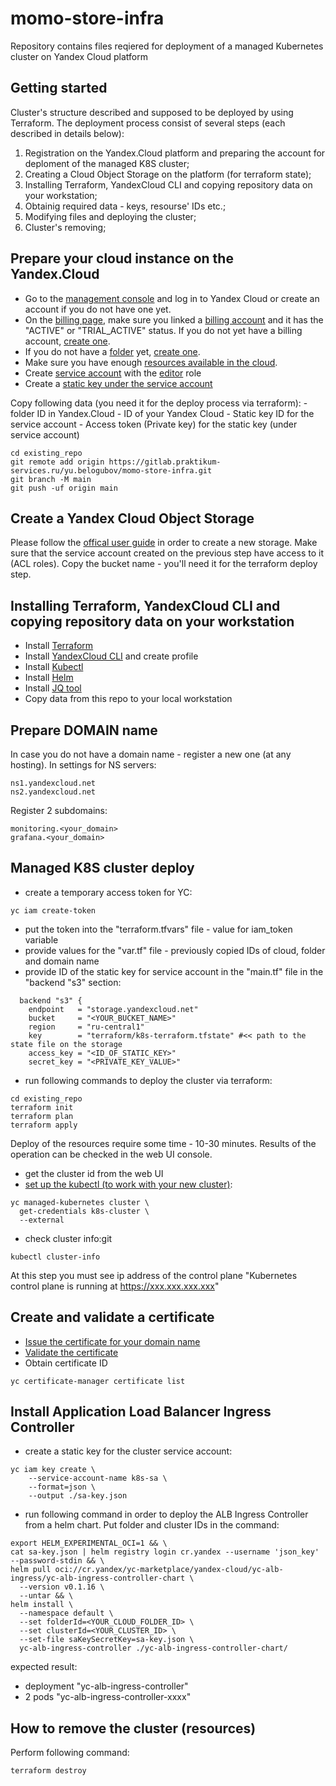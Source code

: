# momo-store-infra
Repository contains files reqiered for deployment of a managed Kubernetes cluster on Yandex Cloud platform 

## Getting started
Cluster's structure described and supposed to be deployed by using Terraform.
The deployment process consist of several steps (each described in details below):
1. Registration on the Yandex.Cloud platform and preparing the account for deploment of the managed K8S cluster;
2. Creating a Cloud Object Storage on the platform (for terraform state);
3. Installing Terraform, YandexCloud CLI and copying repository data on your workstation;
4. Obtainig required data - keys, resourse' IDs etc.;
5. Modifying files and deploying the cluster;
6. Cluster's removing;

## Prepare your cloud instance on the Yandex.Cloud 
- Go to the [management console](https://console.cloud.yandex.com/) and log in to Yandex Cloud or create an account if you do not have one yet.
- On the [billing page](https://console.cloud.yandex.com/billing), make sure you linked a [billing account](https://cloud.yandex.com/docs/billing/concepts/billing-account) and it has the "ACTIVE" or "TRIAL_ACTIVE" status. If you do not yet have a billing account, [create one](https://cloud.yandex.com/docs/billing/quickstart/#create_billing_account).
- If you do not have a [folder](https://cloud.yandex.com/docs/resource-manager/concepts/resources-hierarchy#folder) yet, [create one](https://cloud.yandex.com/docs/resource-manager/operations/folder/create).
- Make sure you have enough [resources available in the cloud](https://cloud.yandex.com/docs/managed-kubernetes/concepts/limits).
- Create [service account](https://cloud.yandex.com/en/docs/iam/operations/sa/create) with the [editor](https://cloud.yandex.com/en/docs/iam/concepts/access-control/roles#editor) role
- Create a [static key under the service account](https://cloud.yandex.com/en/docs/iam/operations/sa/create-access-key) 

Copy following data (you need it for the deploy process via terraform):
    - folder ID in Yandex.Cloud
    - ID of your Yandex Cloud
    - Static key ID for the service account
    - Access token (Private key) for the static key (under service account)

```
cd existing_repo
git remote add origin https://gitlab.praktikum-services.ru/yu.belogubov/momo-store-infra.git
git branch -M main
git push -uf origin main
```

## Create a Yandex Cloud Object Storage
Please follow the [offical user guide](https://cloud.yandex.com/en/docs/storage/quickstart) in order to create a new storage. Make sure that the service account created on the previous step have access to it (ACL roles).
Copy the bucket name - you'll need it for the terraform deploy step. 

## Installing Terraform, YandexCloud CLI and copying repository data on your workstation
- Install [Terraform](https://cloud.yandex.com/en/docs/tutorials/infrastructure-management/terraform-quickstart#install-terraform)
- Install [YandexCloud CLI](https://cloud.yandex.com/en/docs/cli/quickstart#install) and create profile
- Install [Kubectl](https://kubernetes.io/ru/docs/tasks/tools/install-kubectl/)
- Install [Helm](https://helm.sh/docs/intro/install/)
- Install [JQ tool](https://stedolan.github.io/jq/)
- Copy data from this repo to your local workstation

## Prepare DOMAIN name
In case you do not have a domain name - register a new one (at any hosting). In settings for NS servers:

```
ns1.yandexcloud.net
ns2.yandexcloud.net
``` 

Register 2 subdomains:
```
monitoring.<your_domain>
grafana.<your_domain>
```

## Managed K8S cluster deploy
- create a temporary access token for YC:
```
yc iam create-token
```
- put the token into the "terraform.tfvars" file - value for iam_token variable
- provide values for the "var.tf" file - previously copied IDs of cloud, folder and domain name
- provide ID of the static key for service account in the "main.tf" file in the "backend "s3" section:
```
  backend "s3" {
    endpoint   = "storage.yandexcloud.net"
    bucket     = "<YOUR_BUCKET_NAME>"
    region     = "ru-central1"
    key        = "terraform/k8s-terraform.tfstate" #<< path to the state file on the storage
    access_key = "<ID_OF_STATIC_KEY>"
    secret_key = "<PRIVATE_KEY_VALUE>"
```
- run following commands to deploy the cluster via terraform:
```
cd existing_repo
terraform init
terraform plan
terraform apply
``` 
Deploy of the resources require some time - 10-30 minutes.
Results of the operation can be checked in the web UI console.

- get the cluster id from the web UI
- [set up the kubectl (to work with your new cluster)](https://cloud.yandex.com/en/docs/managed-kubernetes/operations/connect/#kubectl-connect):
```
yc managed-kubernetes cluster \
  get-credentials k8s-cluster \
  --external
```
- check cluster info:git 
```
kubectl cluster-info
```
At this step you must see ip address of the control plane 
"Kubernetes control plane is running at https://xxx.xxx.xxx.xxx"

## Create and validate a certificate
- [Issue the certificate for your domain name](https://cloud.yandex.com/en/docs/certificate-manager/operations/managed/cert-create)
- [Validate the certificate](https://cloud.yandex.com/en/docs/certificate-manager/operations/managed/cert-validate)
- Obtain certificate ID
```
yc certificate-manager certificate list
```

## Install Application Load Balancer Ingress Controller
- create a static key for the cluster service account:
```
yc iam key create \
    --service-account-name k8s-sa \
    --format=json \
    --output ./sa-key.json
```
- run following command in order to deploy the ALB Ingress Controller from a helm chart. Put folder and cluster IDs in the command:
```
export HELM_EXPERIMENTAL_OCI=1 && \
cat sa-key.json | helm registry login cr.yandex --username 'json_key' --password-stdin && \
helm pull oci://cr.yandex/yc-marketplace/yandex-cloud/yc-alb-ingress/yc-alb-ingress-controller-chart \
  --version v0.1.16 \
  --untar && \
helm install \
  --namespace default \
  --set folderId=<YOUR_CLOUD_FOLDER_ID> \
  --set clusterId=<YOUR_CLUSTER_ID> \
  --set-file saKeySecretKey=sa-key.json \
  yc-alb-ingress-controller ./yc-alb-ingress-controller-chart/
```
expected result:
  - deployment "yc-alb-ingress-controller"
  - 2 pods "yc-alb-ingress-controller-xxxx"

## How to remove the cluster (resources)

Perform following command:
```
terraform destroy
```

